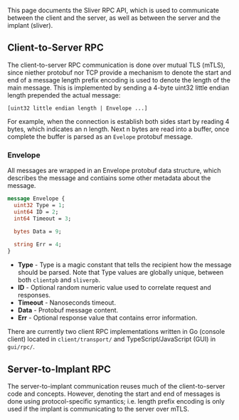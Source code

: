 This page documents the Sliver RPC API, which is used to communicate between the client and the server, as well as between the server and the implant (sliver).

## Client-to-Server RPC

The client-to-server RPC communication is done over mutual TLS (mTLS), since niether protobuf nor TCP provide a mechanism to denote the start and end of a message length prefix encoding is used to denote the length of the main message. This is implemented by sending a 4-byte uint32 little endian length prepended the actual message:

`[uint32 little endian length | Envelope ...]`

For example, when the connection is establish both sides start by reading 4 bytes, which indicates an n length. Next n bytes are read into a buffer, once complete the buffer is parsed as an `Evelope` protobuf message.

### Envelope

All messages are wrapped in an Envelope protobuf data structure, which describes the message and contiains some other metadata about the message.

```protobuf
message Envelope {
  uint32 Type = 1;
  uint64 ID = 2;
  int64 Timeout = 3;
  
  bytes Data = 9;

  string Err = 4;
}
```

* __Type__ - Type is a magic constant that tells the recipient how the message should be parsed. Note that Type values are globally unique, between both `clientpb` and `sliverpb`.
* __ID__ - Optional random numeric value used to correlate request and responses.
* __Timeout__ - Nanoseconds timeout.
* __Data__ - Protobuf message content.
* __Err__ - Optional response value that contains error information.

There are currently two client RPC implementations written in Go (console client) located in `client/transport/` and TypeScript/JavaScript (GUI) in `gui/rpc/`.

## Server-to-Implant RPC

The server-to-implant communication reuses much of the client-to-server code and concepts. However, denoting the start and end of messages is done using protocol-specific symantics; i.e. length prefix encoding is only used if the implant is communicating to the server over mTLS.





